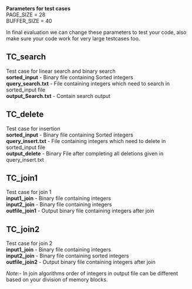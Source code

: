 **Parameters for test cases**  
PAGE_SIZE = 28   
BUFFER_SIZE = 40   

In final evaluation we can change these parameters to test your code, also make sure your code work for very large testcases too.  
 
 ## TC_search    
Test case for linear search and binary search       
**sorted_input** - Binary file containing Sorted integers   
**query_search.txt** - File containing integers which need to search in sorted_input file    
**output_Search.txt** - Contain search output  

 
 ## TC_delete 
 Test case for insertion   
 **sorted_input** - Binary file containing Sorted integers  
 **query_insert.txt** - File containing integers which need to delete in sorted_input file        
 **output_delete** - Binary File after completing all deletions given in query_insert.txt   
 
 
## TC_join1
Test case for join 1  
**input1_join** - Binary file containing integers  
**input2_join** - Binary file containing integers   
**outfile_join1** - Output binary file containing integers after join


## TC_join2 
Test case for join 2  
**input1_join** - Binary file containing integers  
**input2_join** - Binary file containing  sorted integers  
**outfile_join2** - Output binary file containing integers after join

*Note*:- In join algorithms order of integers in output file can be different based on your division of memory blocks.

